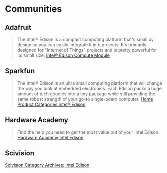 # Communities

## Adafruit

> The Intel® Edison is a compact computing platform that's small by design so you can easily integrate it into projects.  It's primarily designed for "Internet of Things" projects and is pretty powerful for its small size. [Intel® Edison Compute Module](https://www.adafruit.com/product/2112)

## Sparkfun

> The Intel® Edison is an ultra small computing platform that will change the way you look at embedded electronics. Each Edison packs a huge amount of tech goodies into a tiny package while still providing the same robust strength of your go-to single-board computer. [Home Product Categories Intel® Edison](https://www.sparkfun.com/categories/272)

## Hardware Academy

> Find the help you need to get the most value out of your Intel Edison. [Hardware Academy Intel Edison](http://www.hardwareacademy.io/intel-edison-developer-challenge-resources)

## Scivision

[Scivision Category Archives: Intel Edison](https://www.scivision.co/getting-started-with-intel-edison/)


